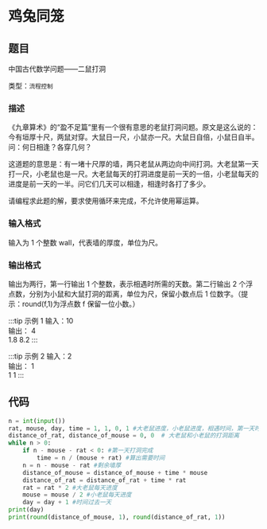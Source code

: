# 鸡兔同笼

## 题目

中国古代数学问题——二鼠打洞

类型：`流程控制`

### 描述

《九章算术》的“盈不足篇”里有一个很有意思的老鼠打洞问题。原文是这么说的：今有垣厚十尺，两鼠对穿。大鼠日一尺，小鼠亦一尺。大鼠日自倍，小鼠日自半。问：何日相逢？各穿几何？

这道题的意思是：有一堵十尺厚的墙，两只老鼠从两边向中间打洞。大老鼠第一天打一尺，小老鼠也是一尺。大老鼠每天的打洞进度是前一天的一倍，小老鼠每天的进度是前一天的一半。问它们几天可以相逢，相逢时各打了多少。

请编程求此题的解，要求使用循环来完成，不允许使用幂运算。

### 输入格式

输入为 1 个整数 wall，代表墙的厚度，单位为尺。

### 输出格式

输出为两行，第一行输出 1 个整数，表示相遇时所需的天数。第二行输出 2 个浮点数，分别为小鼠和大鼠打洞的距离，单位为尺，保留小数点后 1 位数字。（提示：round(f,1)为浮点数 f 保留一位小数。）

:::tip 示例 1
输入：10  
输出：
4  
1.8 8.2
:::

:::tip 示例 2
输入：2  
输出：
1  
1 1
:::

## 代码

```python
n = int(input())
rat, mouse, day, time = 1, 1, 0, 1 #大老鼠进度，小老鼠进度，相遇时间，第一天时间
distance_of_rat, distance_of_mouse = 0, 0  # 大老鼠和小老鼠的打洞距离
while n > 0:
    if n - mouse - rat < 0: #第一天打洞完成
        time = n / (mouse + rat) #算出需要时间
    n = n - mouse - rat #剩余墙厚
    distance_of_mouse = distance_of_mouse + time * mouse
    distance_of_rat = distance_of_rat + time * rat
    rat = rat * 2 #大老鼠每天进度
    mouse = mouse / 2 #小老鼠每天进度
    day = day + 1 #时间过去一天
print(day)
print(round(distance_of_mouse, 1), round(distance_of_rat, 1))
```
